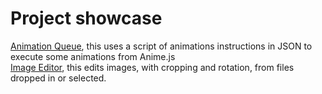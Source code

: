 # Project showcase
[Animation Queue](https://jykng-van.github.io/animation_queue/), this uses a script of animations instructions in JSON to execute some animations from Anime.js <br>
[Image Editor](https://jykng-van.github.io/image_editor/), this edits images, with cropping and rotation, from files dropped in or selected.
